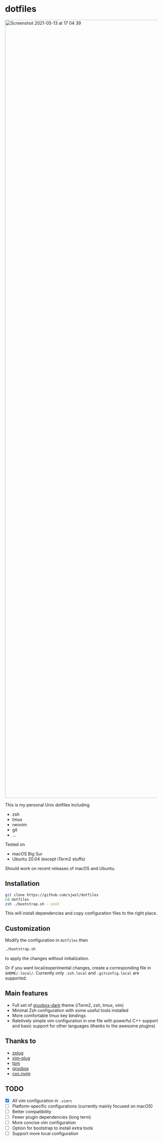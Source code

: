 # dotfiles

<img width="2560" alt="Screenshot 2021-05-13 at 17 04 39" src="https://user-images.githubusercontent.com/44310559/118104159-5a731c80-b40d-11eb-9658-bbf3fdac4dbb.png">

This is my personal Unix dotfiles including
- zsh
- tmux
- neovim
- git
- ...

Tested on
- macOS Big Sur
- Ubuntu 20.04 (except iTerm2 stuffs)

Should work on recent releases of macOS and Ubuntu.

## Installation

```zsh
git clone https://github.com/sjwsl/dotfiles
cd dotfiles
zsh ./bootstrap.sh --init
```

This will install dependencies and copy configuration files to the right place.

## Customization

Modify the configuration in `dotfiles` then

```zsh
./bootstrap.sh
```

to apply the changes without initialization.

Or if you want local/experimental changes, create a corresponding file in `$HOME/.local/`. Currently only `.zsh.local` and `.gitconfig.local` are supported.

## Main features

- Full set of [gruvbox-dark](https://github.com/morhetz/gruvbox) theme (iTerm2, zsh, tmux, vim)
- Minimal Zsh configuration with some useful tools installed
- More comfortable tmux key bindings
- Raletively simple vim configuration in one file with powerful C++ support and basic support for other languages (thanks to the awesome plugins)

## Thanks to

- [zplug](https://github.com/zplug/zplug)
- [vim-plug](https://github.com/junegunn/vim-plug)
- [tpm](https://github.com/tmux-plugins/tpm)
- [gruvbox](https://github.com/morhetz/gruvbox)
- [coc.nvim](https://github.com/neoclide/coc.nvim)

## TODO

- [x] All vim configuration in `.vimrc`
- [ ] Platform-specific configurations (currently mainly focused on macOS)
- [ ] Better compatibility
- [ ] Fewer plugin dependencies (long term)
- [ ] More concise vim configuration
- [ ] Option for bootstrap to install extra tools
- [ ] Support more local configuration
